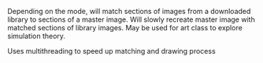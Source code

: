 Depending on the mode, will match sections of images from a downloaded library to sections of a master image. Will slowly recreate master image with matched sections of library images. May be used for art class to explore simulation theory. 

Uses multithreading to speed up matching and drawing process
